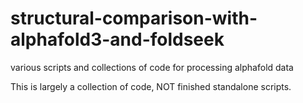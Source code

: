 # structural-comparison-with-alphafold3-and-foldseek
various scripts and collections of code for processing alphafold data

This is largely a collection of code, NOT finished standalone scripts.
